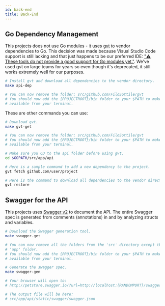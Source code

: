 ```yaml
---
id: back-end
title: Back-End
---
```


## Go Dependency Management

This projects does not use Go modules - it uses [gvt](https://github.com/FiloSottile/gvt/blob/master/README.old.md) to vendor dependencies to Go. This decision was made because Visual Studio Code support is still lacking and that just happens to be our preferred IDE: ["⚠️ These tools do not provide a good support for Go modules yet."](https://github.com/Microsoft/vscode-go/wiki/Go-modules-support-in-Visual-Studio-Code). We've used gvt on large teams for years so even though it's deprecated, it still works extremely well for our purposes.

```bash
# Install gvt and download all dependencies to the vendor directory.
make api-dep

# You can now remove the folder: src/github.com/FiloSottile/gvt
# You should now add the {PROJECTROOT}/bin folder to your $PATH to make gvt
# available from your terminal.
```

These are other commands you can use:

```bash
# Download gvt.
make gvt-get

# You can now remove the folder: src/github.com/FiloSottile/gvt
# You should now add the {PROJECTROOT}/bin folder to your $PATH to make gvt
# available from your terminal.

# Make sure you CD to the api folder before using gvt.
cd $GOPATH/src/app/api

# Here is a sample command to add a new dependency to the project.
gvt fetch github.com/user/project

# Here is the command to download all dependencies to the vendor directory.
gvt restore
```

## Swagger for the API

This projects uses [Swagger v2](https://github.com/OAI/OpenAPI-Specification/blob/master/versions/2.0.md) to document the API. The entire Swagger spec is generated from comments (annotations) in and by analyzing structs and variables.

```bash
# Download the Swagger generation tool.
make swagger-get

# You can now remove all the folders from the 'src' directory except the
# 'app' folder.
# You should now add the {PROJECTROOT}/bin folder to your $PATH to make swagger
# available from your terminal.

# Generate the swagger spec.
make swagger-gen

# Your browser will open to:
# http://petstore.swagger.io/?url=http://localhost:{RANDOMPORT}/swagger.json

# The output file will be here:
# src/app/api/static/swagger/swagger.json
```